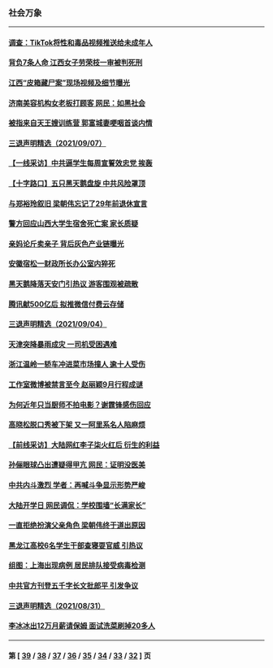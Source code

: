 ### 社会万象
---
#### [调查：TikTok将性和毒品视频推送给未成年人](../../pages/ncid282/n13222380.md) 
#### [背负7条人命 江西女子劳荣枝一审被判死刑](../../pages/ncid282/n13222706.md) 
#### [江西“皮箱藏尸案”现场视频及细节曝光](../../pages/ncid282/n13218908.md) 
#### [济南美容机构女老板打顾客 网民：如黑社会](../../pages/ncid282/n13218907.md) 
#### [被指来自天王嫂训练营 郭富城妻哽咽首谈内情](../../pages/ncid282/n13218036.md) 
#### [三退声明精选（2021/09/07）](../../pages/ncid282/n13218335.md) 
#### [【一线采访】中共逼学生每周宣誓效忠党 挨轰](../../pages/ncid282/n13217041.md) 
#### [【十字路口】五只黑天鹅盘旋 中共风险罩顶](../../pages/ncid282/n13216994.md) 
#### [与郑裕玲叙旧 梁朝伟忘记了29年前退休宣言](../../pages/ncid282/n13215591.md) 
#### [警方回应山西大学生宿舍死亡案 家长质疑](../../pages/ncid282/n13214551.md) 
#### [亲妈论斤卖亲子 背后灰色产业链曝光](../../pages/ncid282/n13212842.md) 
#### [安徽宿松一财政所长办公室内猝死](../../pages/ncid282/n13213476.md) 
#### [黑天鹅降落天安门引热议 游客围观被疏散](../../pages/ncid282/n13212211.md) 
#### [腾讯献500亿后 拟推微信付费云存储](../../pages/ncid282/n13211722.md) 
#### [三退声明精选（2021/09/04）](../../pages/ncid282/n13211042.md) 
#### [天津突降暴雨成灾 一司机受困遇难](../../pages/ncid282/n13210688.md) 
#### [浙江温岭一轿车冲进菜市场撞人 逾十人受伤](../../pages/ncid282/n13210051.md) 
#### [工作室微博被禁言至今 赵丽颖9月行程成谜](../../pages/ncid282/n13209273.md) 
#### [为何近年只当厨师不拍电影？谢霆锋感伤回应](../../pages/ncid282/n13208868.md) 
#### [高晓松脱口秀被下架 又一阿里系名人陷麻烦](../../pages/ncid282/n13207138.md) 
#### [【前线采访】大陆网红李子柒火红后 衍生的利益](../../pages/ncid282/n13207013.md) 
#### [孙俪眼球凸出遭疑得甲亢 网民：证明没医美](../../pages/ncid282/n13206555.md) 
#### [中共内斗激烈 学者：再喊斗争显示形势严峻](../../pages/ncid282/n13204852.md) 
#### [大陆开学日 网民调侃：学校围墙“长满家长”](../../pages/ncid282/n13204656.md) 
#### [一直拒绝扮演父亲角色 梁朝伟终于道出原因](../../pages/ncid282/n13203696.md) 
#### [黑龙江高校6名学生干部查寝耍官威 引热议](../../pages/ncid282/n13203664.md) 
#### [组图：上海出现病例 居民排队接受病毒检测](../../pages/ncid282/n13202865.md) 
#### [中共官方刊登五千字长文批郎平 引发争议](../../pages/ncid282/n13202315.md) 
#### [三退声明精选（2021/08/31）](../../pages/ncid282/n13201414.md) 
#### [李冰冰出12万月薪请保姆 面试洗菜刷掉20多人](../../pages/ncid282/n13198516.md) 

---
#### 第 [ [39](./39.md) / [38](./38.md) / [37](./37.md) / [36](./36.md) / [35](./35.md) / [34](./34.md) / [33](./33.md) / [32](./32.md) ] 页

